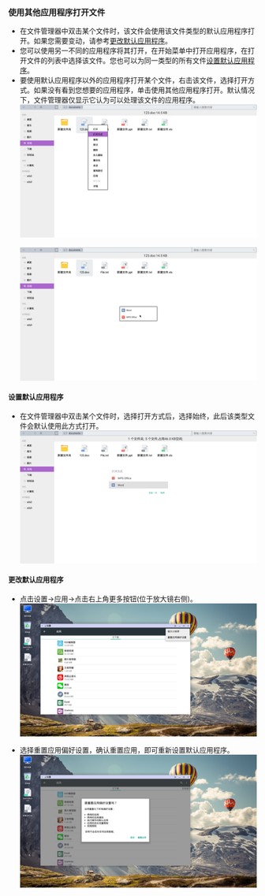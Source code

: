 ### 使用其他应用程序打开文件
   - 在文件管理器中双击某个文件时，该文件会使用该文件类型的默认应用程序打开。如果您需要变动，请参考[更改默认应用程序](#更改默认应用程序)。
   - 您可以使用另一不同的应用程序将其打开，在开始菜单中打开应用程序，在打开文件的列表中选择该文件。您也可以为同一类型的所有文件[设置默认应用程序](#设置默认应用程序)。
   - 要使用默认应用程序以外的应用程序打开某个文件，右击该文件，选择打开方式。如果没有看到您想要的应用程序，单击使用其他应用程序打开。默认情况下，文件管理器仅显示它认为可以处理该文件的应用程序。  
![](../pic/soft/filemanager/openways.png)<br />  
![](../pic/soft/filemanager/openwithapp.png)

#### 设置默认应用程序
   - 在文件管理器中双击某个文件时，选择打开方式后，选择始终，此后该类型文件会默认使用此方式打开。  
![](../pic/soft/filemanager/openalways.png)

#### 更改默认应用程序
   - 点击设置->应用->点击右上角更多按钮(位于放大镜右侧)。  
![](../pic/soft/filemanager/opensetting.png)

   - 选择重置应用偏好设置，确认重置应用，即可重新设置默认应用程序。  
![](../pic/soft/filemanager/openreset.png)
